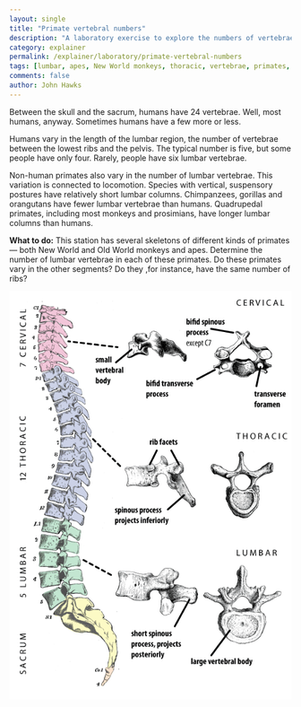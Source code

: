 ```yaml
---
layout: single 
title: "Primate vertebral numbers" 
description: "A laboratory exercise to explore the numbers of vertebrae in different primates." 
category: explainer
permalink: /explainer/laboratory/primate-vertebral-numbers
tags: [lumbar, apes, New World monkeys, thoracic, vertebrae, primates, Anthropology 105, explainer, posture, cervical, Old World monkeys, locomotion, laboratory, anatomy, hominoids] 
comments: false 
author: John Hawks 
---
```


Between the skull and the sacrum, humans have 24 vertebrae. Well, most humans, anyway. Sometimes humans have a few more or less. 



Humans vary in the length of the lumbar region, the number of vertebrae between the lowest ribs and the pelvis. The typical number is five, but some people have only four. Rarely, people have six lumbar vertebrae. 



Non-human primates also vary in the number of lumbar vertebrae. This variation is connected to locomotion. Species with vertical, suspensory postures have relatively short lumbar columns. Chimpanzees, gorillas and orangutans have fewer lumbar vertebrae than humans. Quadrupedal primates, including most monkeys and prosimians, have longer lumbar columns than humans.



<strong>What to do:</strong> This station has several skeletons of different kinds of primates &mdash; both New World and Old World monkeys and apes. Determine the number of lumbar vertebrae in each of these primates. Do these primates vary in the other segments? Do they ,for instance, have the same number of ribs?



<div class="middle-picture">
<img src="/graphics/vertebral_column_labeled_colored_2010.png" alt="Anatomy of the vertebral column" />
</div>


